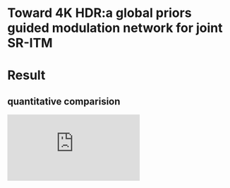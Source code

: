 # Toward 4K HDR:a global priors guided modulation network for joint SR-ITM

# Result
## quantitative comparision
![quantitative comparision](https://github.com/clearlon/4K-HDR/blob/main/figure/qualitative.pdf)
